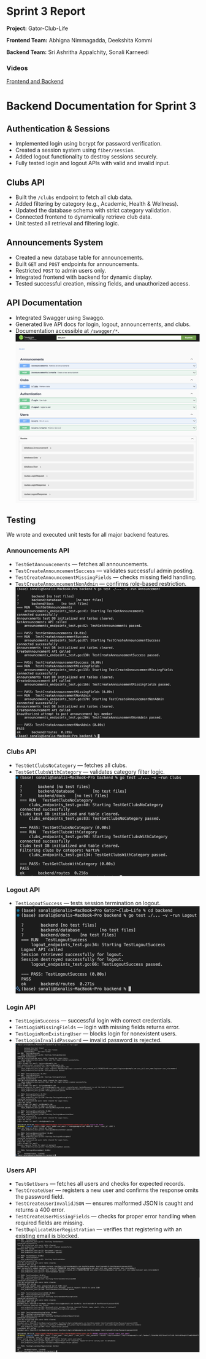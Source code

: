 # Sprint 3 Report

**Project:** Gator-Club-Life 

**Frontend Team:** Abhigna Nimmagadda, Deekshita Kommi

**Backend Team:** Sri Ashritha Appalchity, Sonali Karneedi

### Videos
[Frontend and Backend](https://drive.google.com/drive/folders/1e_sp0JCpbC-Cb4-Nle8uBoK-_TgdPbhU?usp=sharing)

# Backend Documentation for Sprint 3

## Authentication & Sessions
- Implemented login using bcrypt for password verification.
- Created a session system using `fiber/session`.
- Added logout functionality to destroy sessions securely.
- Fully tested login and logout APIs with valid and invalid input.

## Clubs API

- Built the `/clubs` endpoint to fetch all club data.
- Added filtering by category (e.g., Academic, Health & Wellness).
- Updated the database schema with strict category validation.
- Connected frontend to dynamically retrieve club data.
- Unit tested all retrieval and filtering logic.

## Announcements System

- Created a new database table for announcements.
- Built `GET` and `POST` endpoints for announcements.
- Restricted `POST` to admin users only.
- Integrated frontend with backend for dynamic display.
- Tested successful creation, missing fields, and unauthorized access.

## API Documentation

- Integrated Swagger using Swaggo.
- Generated live API docs for login, logout, announcements, and clubs.
- Documentation accessible at `/swagger/*`.
![Swagger Documentation](ResultScreenshots/SwaggerDocumentation.png)


## Testing
We wrote and executed unit tests for all major backend features.

### Announcements API
- `TestGetAnnouncements` — fetches all announcements.
- `TestCreateAnnouncementSuccess` — validates successful admin posting.
- `TestCreateAnnouncementMissingFields` — checks missing field handling.
- `TestCreateAnnouncementNonAdmin` — confirms role-based restriction.
![Unit Tests for Announcements API](ResultScreenshots/AnnouncementsAPI_UnitTestResults.png)


### Clubs API
- `TestGetClubsNoCategory` — fetches all clubs.
- `TestGetClubsWithCategory` — validates category filter logic.
![Unit Tests for Clubs API](ResultScreenshots/ClubsAPI_UnitTestResults.png)

### Logout API
- `TestLogoutSuccess` — tests session termination on logout.
![Unit Tests for Logout API](ResultScreenshots/LogoutAPI_UnitTestResults.png)

### Login API
- `TestLoginSuccess` — successful login with correct credentials.
- `TestLoginMissingFields` — login with missing fields returns error.
- `TestLoginNonExistingUser` — blocks login for nonexistent users.
- `TestLoginInvalidPassword` — invalid password is rejected.
![Unit Tests for Login API](ResultScreenshots/LoginAPI_UnitTestResults.png)

### Users API
- `TestGetUsers` — fetches all users and checks for expected records.
- `TestCreateUser` — registers a new user and confirms the response omits the password field.
- `TestCreateUserInvalidJSON` — ensures malformed JSON is caught and returns a 400 error.
- `TestCreateUserMissingFields` — checks for proper error handling when required fields are missing.
- `TestDuplicateUserRegistration` — verifies that registering with an existing email is blocked.
![Unit Tests for Users API](ResultScreenshots/UsersAPI_UnitTestResults.png)


